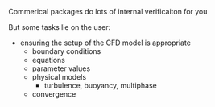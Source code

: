 Commerical packages do lots of internal verificaiton for you

But some tasks lie on the user:

- ensuring the setup of the CFD model is appropriate
	- boundary conditions
	- equations
	- parameter values
	- physical models
		- turbulence, buoyancy, multiphase
	- convergence